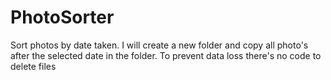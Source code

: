 # PhotoSorter
Sort photos by date taken.
I will create a new folder and copy all photo's after the selected date in the folder. To prevent data loss there's no code to delete files
